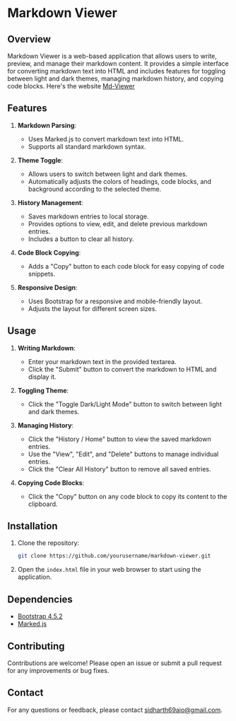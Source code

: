 # Markdown Viewer

## Overview

Markdown Viewer is a web-based application that allows users to write, preview, and manage their markdown content. It provides a simple interface for converting markdown text into HTML and includes features for toggling between light and dark themes, managing markdown history, and copying code blocks. Here's the website [Md-Viewer](https://siddhu123m.github.io/MD-Viewer/)

## Features

1. **Markdown Parsing**:
   - Uses Marked.js to convert markdown text into HTML.
   - Supports all standard markdown syntax.

2. **Theme Toggle**:
   - Allows users to switch between light and dark themes.
   - Automatically adjusts the colors of headings, code blocks, and background according to the selected theme.

3. **History Management**:
   - Saves markdown entries to local storage.
   - Provides options to view, edit, and delete previous markdown entries.
   - Includes a button to clear all history.

4. **Code Block Copying**:
   - Adds a "Copy" button to each code block for easy copying of code snippets.

5. **Responsive Design**:
   - Uses Bootstrap for a responsive and mobile-friendly layout.
   - Adjusts the layout for different screen sizes.

## Usage

1. **Writing Markdown**:
   - Enter your markdown text in the provided textarea.
   - Click the "Submit" button to convert the markdown to HTML and display it.

2. **Toggling Theme**:
   - Click the "Toggle Dark/Light Mode" button to switch between light and dark themes.

3. **Managing History**:
   - Click the "History / Home" button to view the saved markdown entries.
   - Use the "View", "Edit", and "Delete" buttons to manage individual entries.
   - Click the "Clear All History" button to remove all saved entries.

4. **Copying Code Blocks**:
   - Click the "Copy" button on any code block to copy its content to the clipboard.

## Installation

1. Clone the repository:
   ```sh
   git clone https://github.com/yourusername/markdown-viewer.git
   ```

2. Open the `index.html` file in your web browser to start using the application.

## Dependencies

- [Bootstrap 4.5.2](https://getbootstrap.com/)
- [Marked.js](https://marked.js.org/)

## Contributing

Contributions are welcome! Please open an issue or submit a pull request for any improvements or bug fixes.

## Contact

For any questions or feedback, please contact [sidharth69aio@gmail.com](mailto:sidharth69aio@gmail.com).
